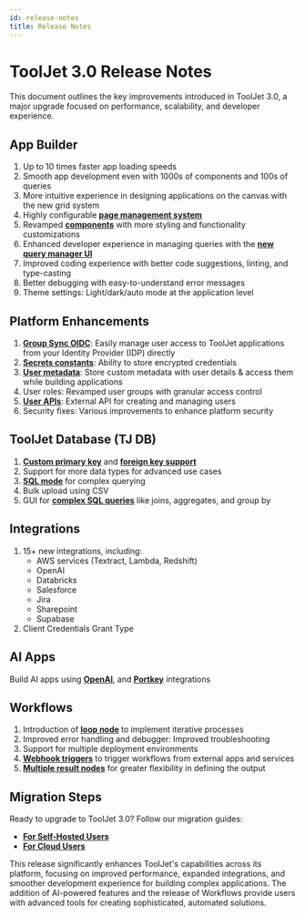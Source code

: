 ```yaml
---
id: release-notes
title: Release Notes
---
```


# ToolJet 3.0 Release Notes

This document outlines the key improvements introduced in ToolJet 3.0, a major upgrade focused on performance, scalability, and developer experience.

## App Builder

1. Up to 10 times faster app loading speeds 
2. Smooth app development even with 1000s of components and 100s of queries
2. More intuitive experience in designing applications on the canvas with the new grid system
4. Highly configurable **[page management system](/docs/tutorial/pages)**
5. Revamped **[components](/docs/widgets/table/table-properties/)** with more styling and functionality customizations
6. Enhanced developer experience in managing queries with the **[new query manager UI](/docs/app-builder/query-panel)**
7. Improved coding experience with better code suggestions, linting, and type-casting
8. Better debugging with easy-to-understand error messages
9. Theme settings: Light/dark/auto mode at the application level

## Platform Enhancements

1. **[Group Sync OIDC](/docs/user-authentication/sso/oidc/)**: Easily manage user access to ToolJet applications from your Identity Provider (IDP) directly
2. **[Secrets constants](/docs/org-management/workspaces/workspace_constants/#using-secrets)**: Ability to store encrypted credentials 
3. **[User metadata](/docs/tutorial/manage-users-groups/#user-metadata)**: Store custom metadata with user details & access them while building applications
4. User roles: Revamped user groups with granular access control
5. **[User APIs](/docs/tutorial/tooljet-api/#get-all-users)**: External API for creating and managing users
6. Security fixes: Various improvements to enhance platform security

## ToolJet Database (TJ DB)

1. **[Custom primary key](/docs/tooljet-db/constraints/primary-key)** and **[foreign key support](/docs/tooljet-db/constraints/foreign-key)**
2. Support for more data types for advanced use cases
3. **[SQL mode](/docs/tooljet-db/querying-tooljet-db#sql-editor)** for complex querying 
4. Bulk upload using CSV 
5. GUI for **[complex SQL queries](/docs/tooljet-db/querying-tooljet-db#gui-mode)** like joins, aggregates, and group by

## Integrations

1. 15+ new integrations, including:
    - AWS services (Textract, Lambda, Redshift)
    - OpenAI
    - Databricks
    - Salesforce
    - Jira
    - Sharepoint
    - Supabase
2. Client Credentials Grant Type

## AI Apps

Build AI apps using **[OpenAI](/docs/marketplace/plugins/marketplace-plugin-openai)**, and **[Portkey](/docs/marketplace/plugins/marketplace-plugin-portkey)** integrations

## Workflows

1. Introduction of **[loop node](/docs/workflows/nodes#loop-node)** to implement iterative processes
2. Improved error handling and debugger: Improved troubleshooting
3. Support for multiple deployment environments
4. **[Webhook triggers](/docs/workflows/workflow-triggers#webhooks)** to trigger workflows from external apps and services
5. **[Multiple result nodes](/docs/workflows/results)** for greater flexibility in defining the output

## Migration Steps

Ready to upgrade to ToolJet 3.0? Follow our migration guides:
- **[For Self-Hosted Users](/docs/setup/upgrade-to-v3)**
- **[For Cloud Users](/docs/setup/cloud-v3-migration)**

This release significantly enhances ToolJet's capabilities across its platform, focusing on improved performance, expanded integrations, and smoother development experience for building complex applications. The addition of AI-powered features and the release of Workflows provide users with advanced tools for creating sophisticated, automated solutions.



